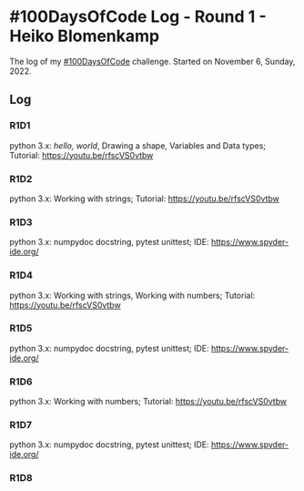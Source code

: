 # #100DaysOfCode Log - Round 1 - Heiko Blomenkamp

The log of my [#100DaysOfCode](https://twitter.com/hashtag/100daysofcode) challenge. Started on November 6, Sunday, 2022.

## Log

### R1D1
python 3.x: *hello, world*, Drawing a shape, Variables and Data types; Tutorial: https://youtu.be/rfscVS0vtbw

### R1D2
python 3.x: Working with strings; Tutorial: https://youtu.be/rfscVS0vtbw

### R1D3
python 3.x: numpydoc docstring, pytest unittest; IDE: https://www.spyder-ide.org/

### R1D4
python 3.x: Working with strings, Working with numbers; Tutorial: https://youtu.be/rfscVS0vtbw

### R1D5
python 3.x: numpydoc docstring, pytest unittest; IDE: https://www.spyder-ide.org/

### R1D6
python 3.x: Working with numbers; Tutorial: https://youtu.be/rfscVS0vtbw

### R1D7
python 3.x: numpydoc docstring, pytest unittest; IDE: https://www.spyder-ide.org/

### R1D8
